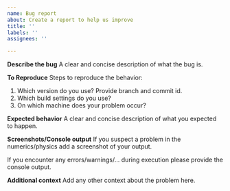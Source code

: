 ```yaml
---
name: Bug report
about: Create a report to help us improve
title: ''
labels: ''
assignees: ''

---
```


**Describe the bug**
A clear and concise description of what the bug is.

**To Reproduce**
Steps to reproduce the behavior:
1. Which version do you use? Provide branch and commit id.
2. Which build settings do you use? 
3. On which machine does your problem occur?

**Expected behavior**
A clear and concise description of what you expected to happen.

**Screenshots/Console output**
If you suspect a problem in the numerics/physics add a screenshot of your output.

If you encounter any errors/warnings/... during execution please provide the console output.

**Additional context**
Add any other context about the problem here.
